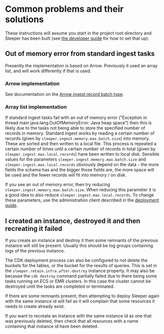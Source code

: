 Common problems and their solutions
===================================

These instructions will assume you start in the project root directory and Sleeper has been built
(see [the developer guide](12-dev-guide.md) for how to set that up).

## Out of memory error from standard ingest tasks

Presently the implementation is based on Arrow. Previously it used an array list, and will work differently if that is
used.

### Arrow implementation

See documentation on the [Arrow ingest record batch type](ingest/arrow-ingest.md).

### Array list implementation

If standard ingest tasks fail with an out of memory error ("Exception in thread main java.lang.OutOfMemoryError: Java
heap space") then this is likely due to the tasks not being able to store the specified number of records in memory.
Standard ingest works by reading a certain number of records (given by `sleeper.ingest.memory.max.batch.size`) into
memory. These are sorted and then written to a local file. This process is repeated a certain number of times until a
certain number of records in total (given by `sleeper.ingest.max.local.records`) have been written to local disk.
Sensible values for the parameters `sleeper.ingest.memory.max.batch.size` and `sleeper.ingest.max.local.records`
obviously depend on the data - the more fields the schema has and the bigger those fields are, the more space will be
used and the fewer records will fit into memory / on disk.

If you see an out of memory error, then try reducing `sleeper.ingest.memory.max.batch.size`. When reducing this
parameter it is a good idea to also reduce `sleeper.ingest.max.local.records`. To change these parameters, use the
administration client described in the [deployment guide](deployment-guide.md#sleeper-administration-client).


## I created an instance, destroyed it and then recreating it failed

If you create an instance and destroy it then some remnants of the previous instance will still be present. Usually this
should be log groups containing logs of the previous instance.

The CDK deployment process can also be configured to not delete the buckets for the tables, or the bucket for the
results of queries. This is set in the `sleeper.retain.infra.after.destroy` instance property. It may also be because
the `cdk destroy` command partially failed due to there being some tasks running on ECS or EMR clusters. In this case
the cluster cannot be destroyed until the tasks are completed or terminated.

If there are some remnants present, then attempting to deploy Sleeper again with the same instance id will fail as it
will complain that some resources it needs to create already exist.

If you want to recreate an instance with the same instance id as one that was previously deleted, then check
that all resources with a name containing that instance id have been deleted.
